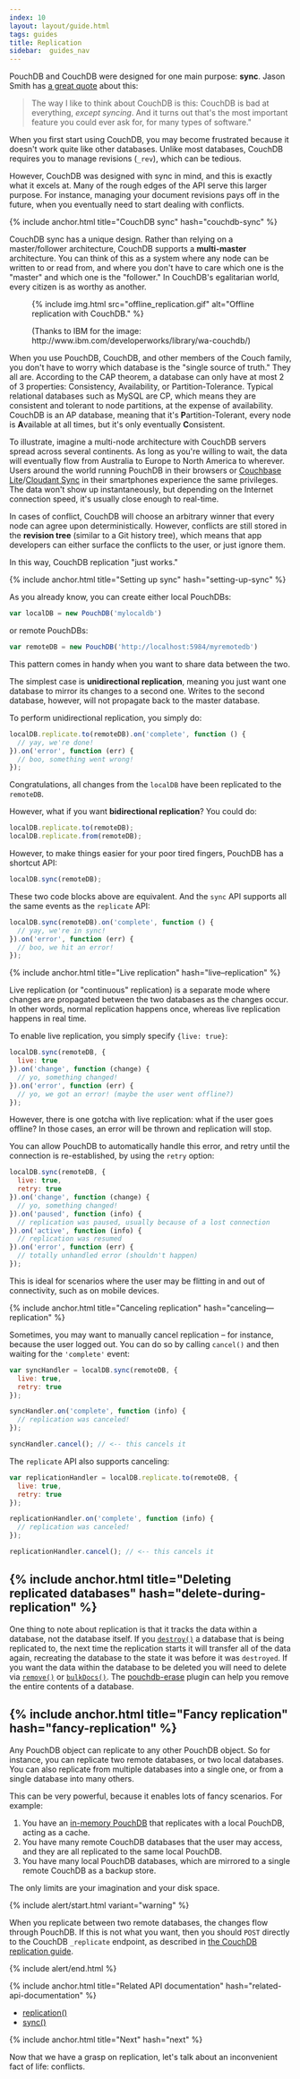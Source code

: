 ```yaml
---
index: 10
layout: layout/guide.html
tags: guides
title: Replication
sidebar:  guides_nav
---
```


PouchDB and CouchDB were designed for one main purpose: **sync**. Jason Smith has [a great quote](http://nodeup.com/thirtyseven) about this:

> The way I like to think about CouchDB is this: CouchDB is bad at everything, *except syncing*. And it turns out that's the most important feature you could ever ask for, for many types of software."

When you first start using CouchDB, you may become frustrated because it doesn't work quite like other databases. Unlike most databases, CouchDB requires you to manage revisions (`_rev`), which can be tedious.

However, CouchDB was designed with sync in mind, and this is exactly what it excels at. Many of the rough edges of the API serve this larger purpose. For instance, managing your document revisions pays off in the future, when you eventually need to start dealing with conflicts.

{% include anchor.html title="CouchDB sync" hash="couchdb-sync" %}

CouchDB sync has a unique design. Rather than relying on a master/follower architecture, CouchDB
supports a **multi-master** architecture. You can think of this as a system where any node can be written to or read from, and where you don't have to care which one is the "master" and which one is the "follower." In CouchDB's egalitarian world, every citizen is as worthy as another.

<figure>
  {% include img.html src="offline_replication.gif" alt="Offline replication with CouchDB." %}
  <figcaption>
    <p>(Thanks to IBM for the image: http://www.ibm.com/developerworks/library/wa-couchdb/)</p>
  </figcaption>
</figure>

When you use PouchDB, CouchDB, and other members of the Couch family, you
don't have to worry which database is the "single source of truth." They all are. According to the CAP theorem, a database can only have at most 2 of 3 properties: Consistency, Availability, or Partition-Tolerance.  Typical relational databases such as MySQL are CP, which means they are consistent and tolerant to node partitions, at the expense of availability. CouchDB is an AP database, meaning that it's **P**artition-Tolerant,
every node is **A**vailable at all times, but it's only eventually **C**onsistent.

To illustrate, imagine a multi-node architecture with CouchDB servers spread across several continents. As long as you're willing to wait, the data will eventually flow
from Australia to Europe to North America to wherever. Users around the world running PouchDB in their browsers or [Couchbase Lite](https://github.com/couchbase/couchbase-lite-ios)/[Cloudant Sync](https://github.com/cloudant/CDTDatastore) in their smartphones experience the
same privileges. The data won't show up instantaneously, but depending on the Internet connection speed, it's usually close enough to real-time.

In cases of conflict, CouchDB will choose an arbitrary winner that every node can agree upon deterministically. However, conflicts are still stored in the **revision tree** (similar to a Git history tree), which means that app developers can either surface the conflicts to the user, or just ignore them.

In this way, CouchDB replication "just works."

{% include anchor.html title="Setting up sync" hash="setting-up-sync" %}

As you already know, you can create either local PouchDBs:

```js
var localDB = new PouchDB('mylocaldb')
```

or remote PouchDBs:

```js
var remoteDB = new PouchDB('http://localhost:5984/myremotedb')
```

This pattern comes in handy when you want to share data between the two.

The simplest case is **unidirectional replication**, meaning you just want one database to mirror its changes to a second one. Writes to the second database, however, will not propagate back to the master database.

To perform unidirectional replication, you simply do:

```js
localDB.replicate.to(remoteDB).on('complete', function () {
  // yay, we're done!
}).on('error', function (err) {
  // boo, something went wrong!
});
```

Congratulations, all changes from the `localDB` have been replicated to the `remoteDB`.

However, what if you want **bidirectional replication**? You could do:

```js
localDB.replicate.to(remoteDB);
localDB.replicate.from(remoteDB);
```

However, to make things easier for your poor tired fingers, PouchDB has a shortcut API:

```js
localDB.sync(remoteDB);
```

These two code blocks above are equivalent. And the `sync` API supports all the same events as the `replicate` API:

```js
localDB.sync(remoteDB).on('complete', function () {
  // yay, we're in sync!
}).on('error', function (err) {
  // boo, we hit an error!
});
```

{% include anchor.html title="Live replication" hash="live–replication" %}

Live replication (or "continuous" replication) is a separate mode where changes are propagated between the two databases as the changes occur. In other words, normal replication happens once, whereas live replication happens in real time.

To enable live replication, you simply specify `{live: true}`:

```js
localDB.sync(remoteDB, {
  live: true
}).on('change', function (change) {
  // yo, something changed!
}).on('error', function (err) {
  // yo, we got an error! (maybe the user went offline?)
});
```

However, there is one gotcha with live replication: what if the user goes offline? In those cases, an error will be thrown and replication will stop.

You can allow PouchDB to automatically handle this error, and retry until the connection is re-established, by using the `retry` option:

```js
localDB.sync(remoteDB, {
  live: true,
  retry: true
}).on('change', function (change) {
  // yo, something changed!
}).on('paused', function (info) {
  // replication was paused, usually because of a lost connection
}).on('active', function (info) {
  // replication was resumed
}).on('error', function (err) {
  // totally unhandled error (shouldn't happen)
});
```

This is ideal for scenarios where the user may be flitting in and out of connectivity, such as on mobile devices.

{% include anchor.html title="Canceling replication" hash="canceling—replication" %}

Sometimes, you may want to manually cancel replication &ndash; for instance, because the user logged out. You can do so by calling `cancel()` and then waiting for the `'complete'` event:

```js
var syncHandler = localDB.sync(remoteDB, {
  live: true,
  retry: true
});

syncHandler.on('complete', function (info) {
  // replication was canceled!
});

syncHandler.cancel(); // <-- this cancels it
```

The `replicate` API also supports canceling:

```js
var replicationHandler = localDB.replicate.to(remoteDB, {
  live: true,
  retry: true
});

replicationHandler.on('complete', function (info) {
  // replication was canceled!
});

replicationHandler.cancel(); // <-- this cancels it
```

{% include anchor.html title="Deleting replicated databases" hash="delete-during-replication" %}
-----

One thing to note about replication is that it tracks the data within a database, not the database itself. If you [`destroy()`](/api.html#delete_database) a database that is being replicated to, the next time the replication starts it will transfer all of the data again, recreating the database to the state it was before it was `destroyed`. If you want the data within the database to be deleted you will need to delete via [`remove()`](/api.html#delete_document) or [`bulkDocs()`](/api.html#batch_create). The [pouchdb-erase](https://github.com/marten-de-vries/pouchdb-erase) plugin can help you remove the entire contents of a database.

{% include anchor.html title="Fancy replication" hash="fancy-replication" %}
-----

Any PouchDB object can replicate to any other PouchDB object. So for instance, you can replicate two remote databases, or two local databases. You can also replicate from multiple databases into a single one, or from a single database into many others.

This can be very powerful, because it enables lots of fancy scenarios. For example:

1. You have an [in-memory PouchDB](http://pouchdb.com/adapters.html#pouchdb_in_the_browser) that replicates with a local PouchDB, acting as a cache.
2. You have many remote CouchDB databases that the user may access, and they are all replicated to the same local PouchDB.
3. You have many local PouchDB databases, which are mirrored to a single remote CouchDB as a backup store.

The only limits are your imagination and your disk space.

{% include alert/start.html variant="warning" %}

When you replicate between two remote databases, the changes flow through PouchDB. If this is not what you want, then you should <code>POST</code> directly to the CouchDB <code>_replicate</code> endpoint, as described in <a href='http://guide.couchdb.org/draft/replication.html'>the CouchDB replication guide</a>.

{% include alert/end.html %}


{% include anchor.html title="Related API documentation" hash="related-api-documentation" %}

* [replication()](/api.html#replication)
* [sync()](/api.html#sync)

{% include anchor.html title="Next" hash="next" %}

Now that we have a grasp on replication, let's talk about an inconvenient fact of life: conflicts.
